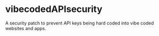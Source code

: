 # vibecodedAPIsecurity
A security patch to prevent API keys being hard coded into vibe coded websites and apps. 

